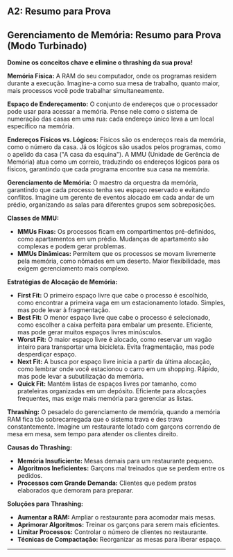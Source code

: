 ## A2: Resumo para Prova

## Gerenciamento de Memória: Resumo para Prova (Modo Turbinado)

**Domine os conceitos chave e elimine o thrashing da sua prova!**

**Memória Física:** A RAM do seu computador, onde os programas residem durante a execução. Imagine-a como sua mesa de trabalho, quanto maior, mais processos você pode trabalhar simultaneamente.

**Espaço de Endereçamento:** O conjunto de endereços que o processador pode usar para acessar a memória. Pense nele como o sistema de numeração das casas em uma rua: cada endereço único leva a um local específico na memória.

**Endereços Físicos vs. Lógicos:** Físicos são os endereços reais da memória, como o número da casa. Já os lógicos são usados pelos programas, como o apelido da casa ("A casa da esquina"). A MMU (Unidade de Gerência de Memória) atua como um correio, traduzindo os endereços lógicos para os físicos, garantindo que cada programa encontre sua casa na memória.

**Gerenciamento de Memória:** O maestro da orquestra da memória, garantindo que cada processo tenha seu espaço reservado e evitando conflitos. Imagine um gerente de eventos alocado em cada andar de um prédio, organizando as salas para diferentes grupos sem sobreposições.

**Classes de MMU:**

* **MMUs Fixas:** Os processos ficam em compartimentos pré-definidos, como apartamentos em um prédio. Mudanças de apartamento são complexas e podem gerar problemas.
* **MMUs Dinâmicas:** Permitem que os processos se movam livremente pela memória, como nômades em um deserto. Maior flexibilidade, mas exigem gerenciamento mais complexo.

**Estratégias de Alocação de Memória:**

* **First Fit:** O primeiro espaço livre que cabe o processo é escolhido, como encontrar a primeira vaga em um estacionamento lotado. Simples, mas pode levar à fragmentação.
* **Best Fit:** O menor espaço livre que cabe o processo é selecionado, como escolher a caixa perfeita para embalar um presente. Eficiente, mas pode gerar muitos espaços livres minúsculos.
* **Worst Fit:** O maior espaço livre é alocado, como reservar um vagão inteiro para transportar uma bicicleta. Evita fragmentação, mas pode desperdiçar espaço.
* **Next Fit:** A busca por espaço livre inicia a partir da última alocação, como lembrar onde você estacionou o carro em um shopping. Rápido, mas pode levar a subutilização da memória.
* **Quick Fit:** Mantém listas de espaços livres por tamanho, como prateleiras organizadas em um depósito. Eficiente para alocações frequentes, mas exige mais memória para gerenciar as listas.

**Thrashing:** O pesadelo do gerenciamento de memória, quando a memória RAM fica tão sobrecarregada que o sistema trava e des trava constantemente. Imagine um restaurante lotado com garçons correndo de mesa em mesa, sem tempo para atender os clientes direito.

**Causas do Thrashing:**

* **Memória Insuficiente:** Mesas demais para um restaurante pequeno.
* **Algoritmos Ineficientes:** Garçons mal treinados que se perdem entre os pedidos.
* **Processos com Grande Demanda:** Clientes que pedem pratos elaborados que demoram para preparar.

**Soluções para Thrashing:**

* **Aumentar a RAM:** Ampliar o restaurante para acomodar mais mesas.
* **Aprimorar Algoritmos:** Treinar os garçons para serem mais eficientes.
* **Limitar Processos:** Controlar o número de clientes no restaurante.
* **Técnicas de Compactação:** Reorganizar as mesas para liberar espaço.

---
